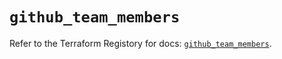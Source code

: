 # `github_team_members`

Refer to the Terraform Registory for docs: [`github_team_members`](https://registry.terraform.io/providers/integrations/github/5.35.0/docs/resources/team_members).
